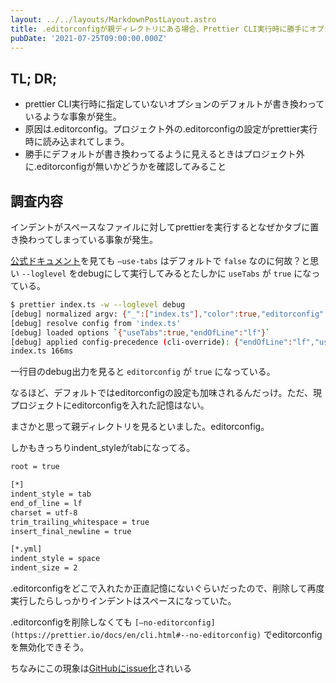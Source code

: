 ```yaml
---
layout: ../../layouts/MarkdownPostLayout.astro
title: .editorconfigが親ディレクトリにある場合、Prettier CLI実行時に勝手にオプションが適用される
pubDate: '2021-07-25T09:00:00.000Z'
---
```


## TL; DR;

- prettier CLI実行時に指定していないオプションのデフォルトが書き換わっているような事象が発生。
- 原因は.editorconfig。プロジェクト外の.editorconfigの設定がprettier実行時に読み込まれてしまう。
- 勝手にデフォルトが書き換わってるように見えるときはプロジェクト外に.editorconfigが無いかどうかを確認してみること

## 調査内容

インデントがスペースなファイルに対してprettierを実行するとなぜかタブに置き換わってしまっている事象が発生。

[公式ドキュメント](https://prettier.io/docs/en/options.html#tabs)を見ても `—use-tabs` はデフォルトで `false` なのに何故？と思い `--loglevel` をdebugにして実行してみるとたしかに `useTabs` が `true` になっている。

```bash
$ prettier index.ts -w --loglevel debug
[debug] normalized argv: {"_":["index.ts"],"color":true,"editorconfig":true,"loglevel":"debug","config-precedence":"cli-override","debug-repeat":0,"ignore-path":".prettierignore","plugin":[],"plugin-search-dir":[],"write":true}
[debug] resolve config from 'index.ts'
[debug] loaded options `{"useTabs":true,"endOfLine":"lf"}`
[debug] applied config-precedence (cli-override): {"endOfLine":"lf","useTabs":true}
index.ts 166ms
```

一行目のdebug出力を見ると `editorconfig` が `true` になっている。

なるほど、デフォルトではeditorconfigの設定も加味されるんだっけ。ただ、現プロジェクトにeditorconfigを入れた記憶はない。

まさかと思って親ディレクトリを見るといました。editorconfig。

しかもきっちりindent_styleがtabになってる。

```bash
root = true

[*]
indent_style = tab
end_of_line = lf
charset = utf-8
trim_trailing_whitespace = true
insert_final_newline = true

[*.yml]
indent_style = space
indent_size = 2
```

.editorconfigをどこで入れたか正直記憶にないぐらいだったので、削除して再度実行したらしっかりインデントはスペースになっていた。

.editorconfigを削除しなくても `[—no-editorconfig](https://prettier.io/docs/en/cli.html#--no-editorconfig)` でeditorconfigを無効化できそう。

ちなみにこの現象は[GitHubにissue化](https://github.com/prettier/prettier/issues/8303)されいる

